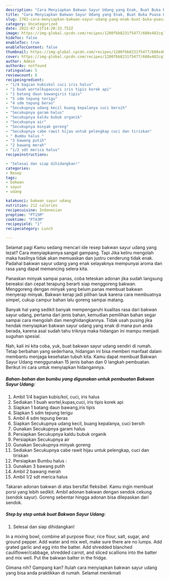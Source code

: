 ```yaml
---
description: "Cara Menyiapkan Bakwan Sayur Udang yang Enak, Buat Buka Puasa Lezat"
title: "Cara Menyiapkan Bakwan Sayur Udang yang Enak, Buat Buka Puasa Lezat"
slug: 2702-cara-menyiapkan-bakwan-sayur-udang-yang-enak-buat-buka-puasa-lezat
category: Uncategorized
date: 2022-07-21T14:20:33.752Z
image: https://img-global.cpcdn.com/recipes/1200fbb8231f5477/680x482cq70/bakwan-sayur-udang-foto-resep-utama.jpg
hideToc: false
enableToc: true
enableTocContent: false
thumbnail: https://img-global.cpcdn.com/recipes/1200fbb8231f5477/680x482cq70/bakwan-sayur-udang-foto-resep-utama.jpg
cover: https://img-global.cpcdn.com/recipes/1200fbb8231f5477/680x482cq70/bakwan-sayur-udang-foto-resep-utama.jpg
author: Admin
authorAv: notfound
ratingvalue: 5
reviewcount: 6
recipeingredient:
- "1/4 bagian kubiskol cuci iris halus"
- "1 buah wortelkupascuci iris tipis korek api"
- "1 batang daun bawangiris tipis"
- "5 sdm tepung terigu"
- "4 sdm tepung beras"
- "Secukupnya udang kecil buang kepalanya cuci bersih"
- "Secukupnya garam halus"
- "Secukupnya kaldu bubuk organik"
- "Secukupnya air"
- "Secukupnya minyak goreng"
- "Secukupnya cabe rawit hijau untuk pelengkap cuci dan tiriskan"
- " Bumbu halus "
- "3 bawang putih"
- "2 bawang merah"
- "1/2 sdt merica halus"
recipeinstructions:

- "Selesai dan siap dihidangkan!"
categories:
- Resep
tags:
- bakwan
- sayur
- udang

katakunci: bakwan sayur udang 
nutrition: 212 calories
recipecuisine: Indonesian
preptime: "PT15M"
cooktime: "PT43M"
recipeyield: "1"
recipecategory: Lunch

---
```



Selamat pagi Kamu sedang mencari ide resep bakwan sayur udang yang lezat? Cara menyiapkannya sangat gampang. Tapi Jika keliru mengolah maka hasilnya tidak akan memuaskan dan justru cenderung tidak enak. Padahal bakwan sayur udang yang enak selayaknya mempunyai aroma dan rasa yang dapat memancing selera kita.


Panaskan minyak sampai panas, coba teteskan adonan jika sudah langsung bereaksi dan cepat terapung berarti siap menggoreng bakwan. Menggoreng dengan minyak yang belum panas membuat bakwan menyerap minyak. Bakwan kerap jadi pilihan lauk karena cara membuatnya simpel, cukup campur bahan lalu goreng sampai matang.

Banyak hal yang sedikit banyak mempengaruhi kualitas rasa dari bakwan sayur udang, pertama dari jenis bahan, kemudian pemilihan bahan segar sampai cara mengolah dan menghidangkannya. Tidak usah pusing jika hendak menyiapkan bakwan sayur udang yang enak di mana pun anda berada, karena asal sudah tahu triknya maka hidangan ini mampu menjadi suguhan spesial.


Nah, kali ini kita coba, yuk, buat bakwan sayur udang sendiri di rumah. Tetap berbahan yang sederhana, hidangan ini bisa memberi manfaat dalam membantu menjaga kesehatan tubuh kita. Kamu dapat membuat Bakwan Sayur Udang menggunakan 15 jenis bahan dan 0 langkah pembuatan. Berikut ini cara untuk menyiapkan hidangannya.

<!--inarticleads1-->

##### Bahan-bahan dan bumbu yang digunakan untuk pembuatan Bakwan Sayur Udang:

1. Ambil 1/4 bagian kubis/kol, cuci, iris halus
1. Sediakan 1 buah wortel,kupas,cuci, iris tipis korek api
1. Siapkan 1 batang daun bawang,iris tipis
1. Siapkan 5 sdm tepung terigu
1. Ambil 4 sdm tepung beras
1. Siapkan Secukupnya udang kecil, buang kepalanya, cuci bersih
1. Gunakan Secukupnya garam halus
1. Persiapkan Secukupnya kaldu bubuk organik
1. Persiapkan Secukupnya air
1. Gunakan Secukupnya minyak goreng
1. Sediakan Secukupnya cabe rawit hijau untuk pelengkap, cuci dan tiriskan
1. Persiapkan  Bumbu halus :
1. Gunakan 3 bawang putih
1. Ambil 2 bawang merah
1. Ambil 1/2 sdt merica halus


Takaran adonan bakwan di atas bersifat fleksibel. Kamu ingin membuat porsi yang lebih sedikit. Ambil adonan bakwan dengan sendok cekung (sendok sayur). Goreng sebentar hingga adonan bisa dilepaskan dari sendok. 

<!--inarticleads2-->

##### Step by step untuk buat Bakwan Sayur Udang:


1. Selesai dan siap dihidangkan!

In a mixing bowl, combine all purpose flour, rice flour, salt, sugar, and ground pepper. Add water and mix well, make sure there are no lumps. Add grated garlic and egg into the batter. Add shredded blanched cauliflower/cabbage, shredded carrot, and sliced scallions into the batter and mix well. Put the bakwan batter in the fridge. 

Gimana nih? Gampang kan? Itulah cara menyiapkan bakwan sayur udang yang bisa anda praktikkan di rumah. Selamat menikmati

